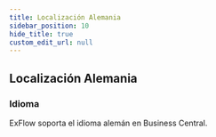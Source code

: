 ```yaml
---
title: Localización Alemania
sidebar_position: 10
hide_title: true
custom_edit_url: null
---
```

## Localización Alemania

### Idioma

ExFlow soporta el idioma alemán en Business Central.